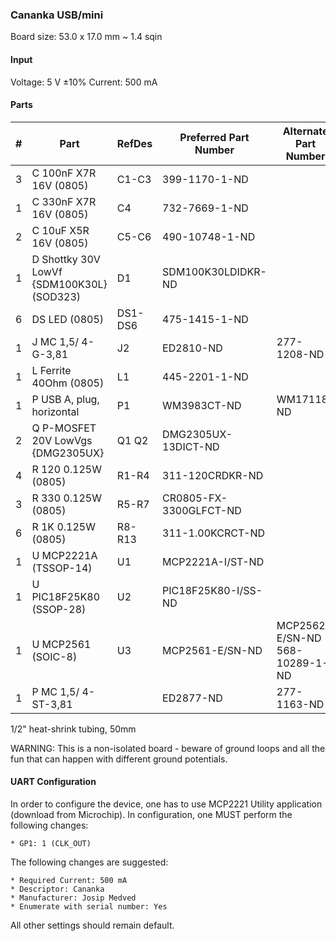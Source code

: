 ### Cananka USB/mini ###

Board size: 53.0 x 17.0 mm ~ 1.4 sqin


#### Input ####

Voltage: 5 V ±10%
Current: 500 mA


#### Parts ####

|  # | Part                                      | RefDes  | Preferred Part Number      | Alternate Part Number           |
|---:|-------------------------------------------|---------|----------------------------|---------------------------------|
|  3 | C 100nF X7R 16V (0805)                    | C1-C3   | 399-1170-1-ND              |                                 |
|  1 | C 330nF X7R 16V (0805)                    | C4      | 732-7669-1-ND              |                                 |
|  2 | C 10uF X5R 16V (0805)                     | C5-C6   | 490-10748-1-ND             |                                 |
|  1 | D Shottky 30V LowVf {SDM100K30L} (SOD323) | D1      | SDM100K30LDIDKR-ND         |                                 |
|  6 | DS LED (0805)                             | DS1-DS6 | 475-1415-1-ND              |                                 |
|  1 | J MC 1,5/ 4-G-3,81                        | J2      | ED2810-ND                  | 277-1208-ND                     |
|  1 | L Ferrite 40Ohm (0805)                    | L1      | 445-2201-1-ND              |                                 |
|  1 | P USB A, plug, horizontal                 | P1      | WM3983CT-ND                | WM17118-ND                      |
|  2 | Q P-MOSFET 20V LowVgs {DMG2305UX}         | Q1 Q2   | DMG2305UX-13DICT-ND        |                                 |
|  4 | R 120 0.125W (0805)                       | R1-R4   | 311-120CRDKR-ND            |                                 |
|  3 | R 330 0.125W (0805)                       | R5-R7   | CR0805-FX-3300GLFCT-ND     |                                 |
|  6 | R 1K 0.125W (0805)                        | R8-R13  | 311-1.00KCRCT-ND           |                                 |
|  1 | U MCP2221A (TSSOP-14)                     | U1      | MCP2221A-I/ST-ND           |                                 |
|  1 | U PIC18F25K80 (SSOP-28)                   | U2      | PIC18F25K80-I/SS-ND        |                                 |
|  1 | U MCP2561 (SOIC-8)                        | U3      | MCP2561-E/SN-ND            | MCP2562-E/SN-ND 568-10289-1-ND  |
|  1 | P MC 1,5/ 4-ST-3,81                       |         | ED2877-ND                  | 277-1163-ND                     |

1/2" heat-shrink tubing, 50mm


WARNING: This is a non-isolated board - beware of ground loops and all the fun
that can happen with different ground potentials.



#### UART Configuration ####

In order to configure the device, one has to use MCP2221 Utility application
(download from Microchip). In configuration, one MUST perform the following
changes:

    * GP1: 1 (CLK_OUT)

The following changes are suggested:

    * Required Current: 500 mA
    * Descriptor: Cananka
    * Manufacturer: Josip Medved
    * Enumerate with serial number: Yes

All other settings should remain default.
